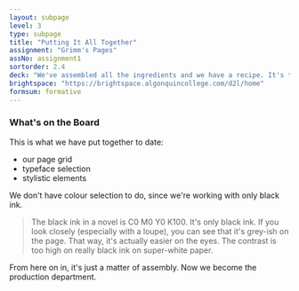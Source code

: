 ```yaml
---
layout: subpage
level: 3
type: subpage
title: "Putting It All Together"
assignment: "Grimm's Pages"
assNo: assignment1
sortorder: 2.4
deck: "We've assembled all the ingredients and we have a recipe. It's time to get cooking."
brightspace: "https://brightspace.algonquincollege.com/d2l/home"
formsum: formative
---
```

### What's on the Board

This is what we have put together to date:

- our page grid
- typeface selection
- stylistic elements

We don't have colour selection to do, since we're working with only black ink.

> The black ink in a novel is C0 M0 Y0 K100. It's only black ink. If you look closely (especially with a loupe), you can see that it's grey-ish on the page. That way, it's actually easier on the eyes. The contrast is too high on really black ink on super-white paper.

From here on in, it's just a matter of assembly. Now we become the production department.